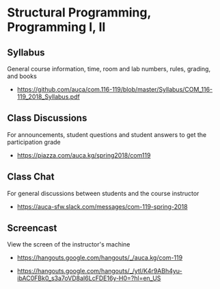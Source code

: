 # Structural Programming, Programming I, II

## Syllabus

General course information, time, room and lab numbers, rules, grading, and
books

* <https://github.com/auca/com.116-119/blob/master/Syllabus/COM_116-119_2018_Syllabus.pdf>

## Class Discussions

For announcements, student questions and student answers to get the
participation grade

* <https://piazza.com/auca.kg/spring2018/com119>

## Class Chat

For general discussions between students and the course instructor

* <https://auca-sfw.slack.com/messages/com-119-spring-2018>

## Screencast

View the screen of the instructor's machine

* <https://hangouts.google.com/hangouts/_/auca.kg/com-119>

* <https://hangouts.google.com/hangouts/_/ytl/K4r9ABh4yu-ibAC0FBk0_s3a7oVD8aI6LcFDE16y-H0=?hl=en_US>
